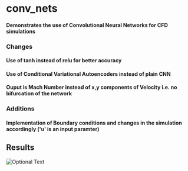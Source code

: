 # conv_nets

#### Demonstrates the use of Convolutional Neural Networks for CFD simulations

### Changes
#### Use of tanh instead of relu for better accuracy
#### Use of Conditional Variational Autoencoders instead of plain CNN
#### Ouput is Mach Number instead of x,y components of Velocity i.e. no bifurcation of the network

### Additions
#### Implementation of Boundary conditions and changes in the simulation accordingly ('u' is an input paramter)

## Results 
![Optional Text](../master/data_generation/Screen%20Shot%202017-10-27%20at%202.37.02%20PM.png)
